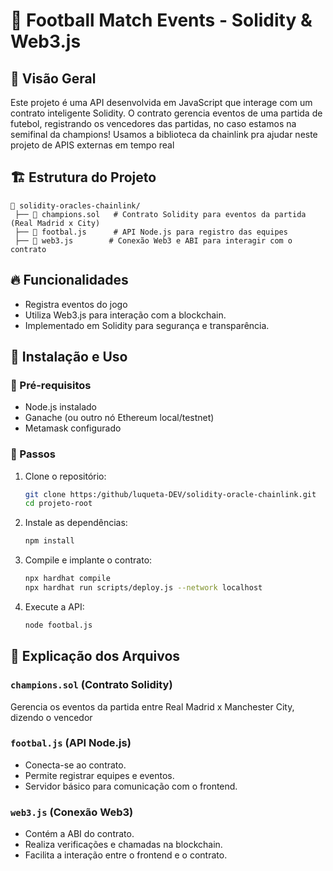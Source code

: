 # 📌 Football Match Events - Solidity & Web3.js

## 📖 Visão Geral
Este projeto é uma API desenvolvida em JavaScript que interage com um contrato inteligente Solidity. O contrato gerencia eventos de uma partida de futebol, registrando os vencedores das partidas, no caso estamos na semifinal da champions! Usamos a biblioteca da chainlink pra ajudar neste projeto de APIS externas em tempo real
## 🏗 Estrutura do Projeto

```
📂 solidity-oracles-chainlink/
 ├── 📜 champions.sol   # Contrato Solidity para eventos da partida (Real Madrid x City)
 ├── 📜 footbal.js      # API Node.js para registro das equipes
 ├── 📜 web3.js        # Conexão Web3 e ABI para interagir com o contrato
```

## 🔥 Funcionalidades

- Registra eventos do jogo 
- Utiliza Web3.js para interação com a blockchain.
- Implementado em Solidity para segurança e transparência.

## 📝 Instalação e Uso

### 📌 Pré-requisitos
- Node.js instalado
- Ganache (ou outro nó Ethereum local/testnet)
- Metamask configurado

### 🚀 Passos

1. Clone o repositório:
   ```sh
   git clone https:/github/luqueta-DEV/solidity-oracle-chainlink.git
   cd projeto-root
   ```
2. Instale as dependências:
   ```sh
   npm install
   ```
3. Compile e implante o contrato:
   ```sh
   npx hardhat compile
   npx hardhat run scripts/deploy.js --network localhost
   ```
4. Execute a API:
   ```sh
   node footbal.js
   ```

## 📂 Explicação dos Arquivos

### `champions.sol` (Contrato Solidity)
Gerencia os eventos da partida entre Real Madrid x Manchester City, dizendo o vencedor

### `footbal.js` (API Node.js)
- Conecta-se ao contrato.
- Permite registrar equipes e eventos.
- Servidor básico para comunicação com o frontend.

### `web3.js` (Conexão Web3)
- Contém a ABI do contrato.
- Realiza verificações e chamadas na blockchain.
- Facilita a interação entre o frontend e o contrato.
